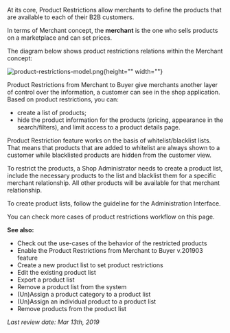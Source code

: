 At its core, Product Restrictions allow merchants to define the products that are available to each of their B2B customers.

In terms of Merchant concept, the **merchant** is the one who sells products on a marketplace and can set prices.

The diagram below shows product restrictions relations within the Merchant concept:

![product-restrictions-model.png](https://cdn.document360.io/9fafa0d5-d76f-40c5-8b02-ab9515d3e879/Images/Documentation/product-restrictions-model.png){height="" width=""}

Product Restrictions from Merchant to Buyer give merchants another layer of control over the information, a customer can see in the shop application. Based on product restrictions, you can:

* create a list of products;
* hide the product information for the products (pricing, appearance in the search/filters), and limit access to a product details page.

Product Restriction feature works on the basis of whitelist/blacklist lists. That means that products that are added to whitelist are always shown to a customer while blacklisted products are hidden from the customer view.

To restrict the products, a Shop Administrator needs to create a product list, include the necessary products to the list and blacklist them for a specific merchant relationship. All other products will be available for that merchant relationship.

To create product lists, follow the guideline for the Administration Interface.

You can check more cases of product restrictions workflow on this page.

 

**See also:**

* Check out the use-cases of the behavior of the restricted products
* Enable the Product Restrictions from Merchant to Buyer v.201903 feature
* Create a new product list to set product restrictions
* Edit the existing product list
* Export a product list
* Remove a product list from the system
* (Un)Assign a product category to a product list
* (Un)Assign an individual product to a product list
* Remove products from the product list

_Last review date: Mar 13th, 2019_ <!-- by Oksana Karasyova -->